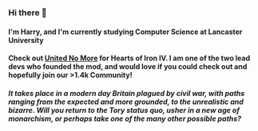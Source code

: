 ### Hi there 👋
#### I'm Harry, and I'm currently studying Computer Science at Lancaster University
<a></a>
#### Check out [United No More](https://discord.gg/mhp9ZrKm6d) for Hearts of Iron IV. I am one of the two lead devs who founded the mod, and would love if you could check out and hopefully join our >1.4k Community!
##### It takes place in a modern day Britain plagued by civil war, with paths ranging from the expected and more grounded, to the unrealistic and bizarre. Will you return to the Tory status quo, usher in a new age of monarchism, or perhaps take one of the many other possible paths?

<!--
**Thrilla1/Thrilla1** is a ✨ _special_ ✨ repository because its `README.md` (this file) appears on your GitHub profile.

Here are some ideas to get you started:

- 🔭 I’m currently working on ...
- 🌱 I’m currently learning ...
- 👯 I’m looking to collaborate on ...
- 🤔 I’m looking for help with ...
- 💬 Ask me about ...
- 📫 How to reach me: ...
- 😄 Pronouns: ...
- ⚡ Fun fact: ...
-->
